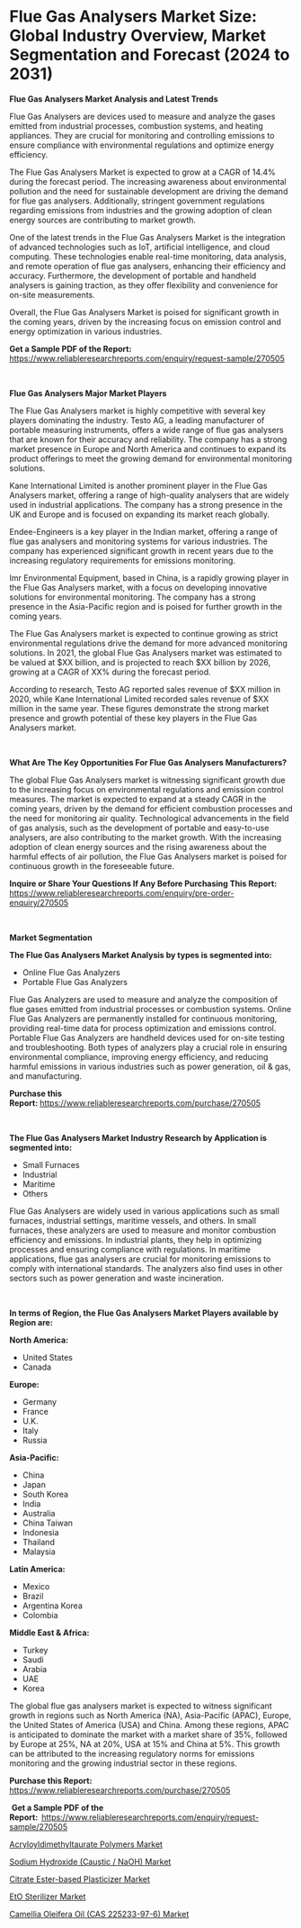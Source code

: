<p><h1>Flue Gas Analysers Market Size: Global Industry Overview, Market Segmentation and Forecast (2024 to 2031)</h1></p><p><strong>Flue Gas Analysers Market Analysis and Latest Trends</strong></p>
<p><p>Flue Gas Analysers are devices used to measure and analyze the gases emitted from industrial processes, combustion systems, and heating appliances. They are crucial for monitoring and controlling emissions to ensure compliance with environmental regulations and optimize energy efficiency.</p><p>The Flue Gas Analysers Market is expected to grow at a CAGR of 14.4% during the forecast period. The increasing awareness about environmental pollution and the need for sustainable development are driving the demand for flue gas analysers. Additionally, stringent government regulations regarding emissions from industries and the growing adoption of clean energy sources are contributing to market growth.</p><p>One of the latest trends in the Flue Gas Analysers Market is the integration of advanced technologies such as IoT, artificial intelligence, and cloud computing. These technologies enable real-time monitoring, data analysis, and remote operation of flue gas analysers, enhancing their efficiency and accuracy. Furthermore, the development of portable and handheld analysers is gaining traction, as they offer flexibility and convenience for on-site measurements.</p><p>Overall, the Flue Gas Analysers Market is poised for significant growth in the coming years, driven by the increasing focus on emission control and energy optimization in various industries.</p></p>
<p><strong>Get a Sample PDF of the Report:&nbsp;</strong> <a href="https://www.reliableresearchreports.com/enquiry/request-sample/270505">https://www.reliableresearchreports.com/enquiry/request-sample/270505</a></p>
<p>&nbsp;</p>
<p><strong>Flue Gas Analysers Major Market Players</strong></p>
<p><p>The Flue Gas Analysers market is highly competitive with several key players dominating the industry. Testo AG, a leading manufacturer of portable measuring instruments, offers a wide range of flue gas analysers that are known for their accuracy and reliability. The company has a strong market presence in Europe and North America and continues to expand its product offerings to meet the growing demand for environmental monitoring solutions.</p><p>Kane International Limited is another prominent player in the Flue Gas Analysers market, offering a range of high-quality analysers that are widely used in industrial applications. The company has a strong presence in the UK and Europe and is focused on expanding its market reach globally.</p><p>Endee-Engineers is a key player in the Indian market, offering a range of flue gas analysers and monitoring systems for various industries. The company has experienced significant growth in recent years due to the increasing regulatory requirements for emissions monitoring.</p><p>Imr Environmental Equipment, based in China, is a rapidly growing player in the Flue Gas Analysers market, with a focus on developing innovative solutions for environmental monitoring. The company has a strong presence in the Asia-Pacific region and is poised for further growth in the coming years.</p><p>The Flue Gas Analysers market is expected to continue growing as strict environmental regulations drive the demand for more advanced monitoring solutions. In 2021, the global Flue Gas Analysers market was estimated to be valued at $XX billion, and is projected to reach $XX billion by 2026, growing at a CAGR of XX% during the forecast period.</p><p>According to research, Testo AG reported sales revenue of $XX million in 2020, while Kane International Limited recorded sales revenue of $XX million in the same year. These figures demonstrate the strong market presence and growth potential of these key players in the Flue Gas Analysers market.</p></p>
<p>&nbsp;</p>
<p><strong>What Are The Key Opportunities For Flue Gas Analysers Manufacturers?</strong></p>
<p><p>The global Flue Gas Analysers market is witnessing significant growth due to the increasing focus on environmental regulations and emission control measures. The market is expected to expand at a steady CAGR in the coming years, driven by the demand for efficient combustion processes and the need for monitoring air quality. Technological advancements in the field of gas analysis, such as the development of portable and easy-to-use analysers, are also contributing to the market growth. With the increasing adoption of clean energy sources and the rising awareness about the harmful effects of air pollution, the Flue Gas Analysers market is poised for continuous growth in the foreseeable future.</p></p>
<p><strong>Inquire or Share Your Questions If Any Before Purchasing This Report:</strong> <a href="https://www.reliableresearchreports.com/enquiry/pre-order-enquiry/270505">https://www.reliableresearchreports.com/enquiry/pre-order-enquiry/270505</a></p>
<p>&nbsp;</p>
<p><strong>Market Segmentation</strong></p>
<p><strong>The Flue Gas Analysers Market Analysis by types is segmented into:</strong></p>
<p><ul><li>Online Flue Gas Analyzers</li><li>Portable Flue Gas Analyzers</li></ul></p>
<p><p>Flue Gas Analyzers are used to measure and analyze the composition of flue gases emitted from industrial processes or combustion systems. Online Flue Gas Analyzers are permanently installed for continuous monitoring, providing real-time data for process optimization and emissions control. Portable Flue Gas Analyzers are handheld devices used for on-site testing and troubleshooting. Both types of analyzers play a crucial role in ensuring environmental compliance, improving energy efficiency, and reducing harmful emissions in various industries such as power generation, oil & gas, and manufacturing.</p></p>
<p><strong>Purchase this Report:&nbsp;</strong><a href="https://www.reliableresearchreports.com/purchase/270505">https://www.reliableresearchreports.com/purchase/270505</a></p>
<p>&nbsp;</p>
<p><strong>The Flue Gas Analysers Market Industry Research by Application is segmented into:</strong></p>
<p><ul><li>Small Furnaces</li><li>Industrial</li><li>Maritime</li><li>Others</li></ul></p>
<p><p>Flue Gas Analysers are widely used in various applications such as small furnaces, industrial settings, maritime vessels, and others. In small furnaces, these analyzers are used to measure and monitor combustion efficiency and emissions. In industrial plants, they help in optimizing processes and ensuring compliance with regulations. In maritime applications, flue gas analysers are crucial for monitoring emissions to comply with international standards. The analyzers also find uses in other sectors such as power generation and waste incineration.</p></p>
<p>&nbsp;</p>
<p><strong>In terms of Region, the Flue Gas Analysers Market Players available by Region are:</strong></p>
<p>
    <p> <strong> North America: </strong>
        <ul>
            <li>United States</li>
            <li>Canada</li>
        </ul>
        </p> 
    <p> <strong> Europe: </strong>
        <ul>
            <li>Germany</li>
            <li>France</li>
            <li>U.K.</li>
            <li>Italy</li>
            <li>Russia</li>
        </ul>
        </p> 
    <p> <strong> Asia-Pacific: </strong>
        <ul>
            <li>China</li>
            <li>Japan</li>
            <li>South Korea</li>
            <li>India</li>
            <li>Australia</li>
            <li>China Taiwan</li>
            <li>Indonesia</li>
            <li>Thailand</li>
            <li>Malaysia</li>
        </ul>
        </p> 
    <p> <strong> Latin America: </strong>
        <ul>
            <li>Mexico</li>
            <li>Brazil</li>
            <li>Argentina Korea</li>
            <li>Colombia</li>
        </ul>
        </p> 
    <p> <strong> Middle East & Africa: </strong>
        <ul>
            <li>Turkey</li>
            <li>Saudi</li>
            <li>Arabia</li>
            <li>UAE</li>
            <li>Korea</li>
        </ul>
    </p>
    </p>
<p><p>The global flue gas analysers market is expected to witness significant growth in regions such as North America (NA), Asia-Pacific (APAC), Europe, the United States of America (USA) and China. Among these regions, APAC is anticipated to dominate the market with a market share of 35%, followed by Europe at 25%, NA at 20%, USA at 15% and China at 5%. This growth can be attributed to the increasing regulatory norms for emissions monitoring and the growing industrial sector in these regions.</p></p>
<p><strong>Purchase this Report: </strong><a href="https://www.reliableresearchreports.com/purchase/270505">https://www.reliableresearchreports.com/purchase/270505</a></p>
<p>&nbsp;<strong>Get a Sample PDF of the Report:&nbsp;&nbsp;</strong><a href="https://www.reliableresearchreports.com/enquiry/request-sample/270505">https://www.reliableresearchreports.com/enquiry/request-sample/270505</a></p>
<p><strong></strong></p>
<p><p><a href="https://cat-emmental-94b.notion.site/Acryloyldimethyltaurate-Polymers-Market-Research-Report-Provides-thorough-Industry-Overview-which-o-6cf61cd25c0c474f8ef569174c9dbec6">Acryloyldimethyltaurate Polymers Market</a></p><p><a href="https://silk-columnist-571.notion.site/Decoding-the-Sodium-Hydroxide-Caustic-NaOH-Market-A-Deep-Dive-into-the-Latest-Market-Trends-Ma-273a5384b3654bae8a93a4e918ac71a2">Sodium Hydroxide (Caustic / NaOH) Market</a></p><p><a href="https://view.publitas.com/reportprime-1/citrate-ester-based-plasticizer-market-growth-market-trends-covid-19-impact-and-forecasts-for-period-from-2024-2031/">Citrate Ester-based Plasticizer Market</a></p><p><a href="https://github.com/Sherrillcrooksxa8i18ucf2m/Market-Research-Report-List-1/blob/main/eto-sterilizer-market.md">EtO Sterilizer Market</a></p><p><a href="https://view.publitas.com/reportprime-1/camellia-oleifera-oil-cas-225233-97-6-market-centers-on-aspects-such-as-market-growth-market-share-market-opportunity-and-projected-forecasts-spanning-from-2024-to-2031/">Camellia Oleifera Oil (CAS 225233-97-6) Market</a></p></p>